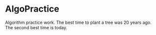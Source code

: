 # AlgoPractice
Algorithm practice work. The best time to plant a tree was 20 years ago. The second best time is today.
